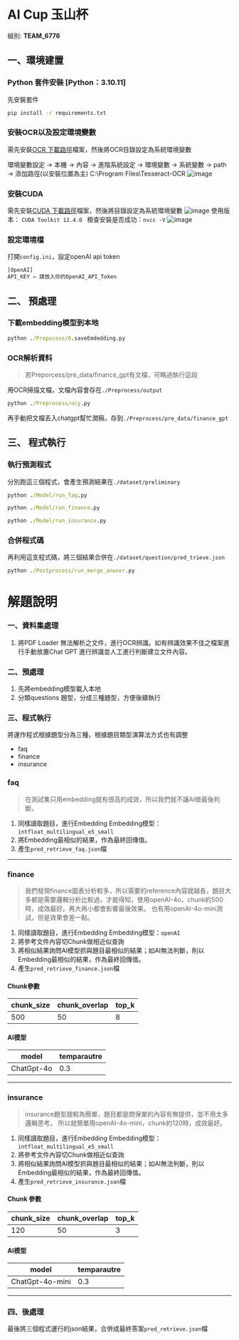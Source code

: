 # AI Cup 玉山杯

組別: **TEAM_6776**

## 一、環境建置 
### Python 套件安裝 [Python：3.10.11]
先安裝套件
```cmd
pip install -r requirements.txt
```


### 安裝OCR以及設定環境變數

需先安裝[OCR 下載路徑](https://github.com/tesseract-ocr/tesseract/releases/tag/5.5.0)檔案，然後將OCR目錄設定為系統環境變數



環境變數設定 → 本機 → 內容 → 進階系統設定 → 環境變數 → 系統變數 → path → 添加路徑(以安裝位置為主) C:\Program Files\Tesseract-OCR
![image](https://hackmd.io/_uploads/H16q_ymMyl.png)


### 安裝CUDA
需先安裝[CUDA 下載路徑](https://developer.nvidia.com/cuda-toolkit-archive)檔案，然後將目錄設定為系統環境變數
![image](https://hackmd.io/_uploads/BJ73BlQzkl.png)
使用版本： `CUDA Toolkit 12.4.0 `
檢查安裝是否成功：`nvcc -V`
![image](https://hackmd.io/_uploads/rk1JLgQGye.png)

### 設定環境檔

打開`config.ini`，設定openAI api token

```python
[OpenAI]
API_KEY = 請放入你的OpenAI_API_Token
```

## 二、 預處理
### 下載embedding模型到本地
```cmd
python ./Prepocess/0.saveEmdedding.py
```

### OCR解析資料
> 若Preporcess/pre_data/finance_gpt有文檔，可略過執行這段

用OCR掃描文檔，文檔內容會存在`./Preprocess/output`
```cmd
python ./Preprocess/ocy.py
```

再手動把文檔丟入chatgpt幫忙潤稿，存到`./Preprocess/pre_data/finance_gpt`

## 三、 程式執行

### 執行預測程式
分別跑這三個程式，會產生預測結果在`./dataset/preliminary`
``` cmd
python ./Model/run_faq.py

python ./Model/run_finance.py

python ./Model/run_insurance.py
```

### 合併程式碼
再利用這支程式碼，將三個結果合併在`./dataset/question/pred_trieve.json`
```cmd
python ./Postprocess/run_merge_anwser.py
```

# 解題說明

### 一、資料集處理
1. 將PDF Loader 無法解析之文件，進行OCR辨識。如有辨識效果不佳之檔案進行手動放置Chat GPT 進行辨識並人工進行判斷建立文件內容。

### 二、預處理

1. 先將embedding模型載入本地
2. 分類questions 題型，分成三種題型，方便後續執行


### 三、程式執行

將運作程式根據題型分為三種，根據題目類型演算法方式也有調整
* faq
* finance
* insurance

### faq
> 在測試集只用embedding就有很高的成效，所以我們就不讓AI做最後判斷。
1. 同樣讀取題目，進行Embedding
Embedding模型：`intfloat_multilingual_e5_small`
2. 將Embedding最相似的結果，作為最終回傳值。
3. 產生`pred_retrieve_faq.json`檔

---

### finance
> 我們發現finance圖表分析較多，所以需要的reference內容就越長，題目大多都是需要邏輯分析比較過，才能得知，使用openAI-4o，chunk約500時，成效最好。再大再小都會影響最後效果。
> 也有用openAI-4o-mini測試，但是效果會差一點。

1. 同樣讀取題目，進行Embedding
Embedding模型：`openAI`
2. 將參考文件內容切Chunk做相近似查詢
3. 將相似結果詢問AI模型抓與題目最相似的結果；如AI無法判斷，則以Embedding最相似的結果，作為最終回傳值。
4. 產生`pred_retrieve_finance.json`檔

#### Chunk參數
| chunk_size   |      chunk_overlap | top_k |
| --- | --- | --- |
| 500 |  50 | 8 |



#### AI模型
| model | temparautre|
| --- | --- |
| ChatGpt-4o | 0.3 |

---


### insurance
> insurance題型就較為簡單，題目都是問保單的內容有無提供，並不用太多邏輯思考。
> 所以就簡單用openAI-4o-mini，chunk約120時，成效最好。
1. 同樣讀取題目，進行Embedding
Embedding模型：`intfloat_multilingual_e5_small`
2. 將參考文件內容切Chunk做相近似查詢
3. 將相似結果詢問AI模型抓與題目最相似的結果；如AI無法判斷，則以Embedding最相似的結果，作為最終回傳值。
4. 產生`pred_retrieve_insurance.json`檔

#### Chunk 參數
|  chunk_size| chunk_overlap|top_k |
|  ----  | ----| -- |
| 120    | 50 | 3 |

#### AI模型
| model | temparautre|
| --- | --- |
| ChatGpt-4o-mini | 0.3 |

----

### 四、後處理

最後將三個程式運行的json結果，合併成最終答案`pred_retrieve.json`檔



